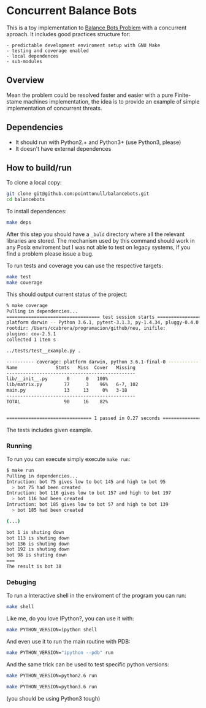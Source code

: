 # Concurrent Balance Bots

This is a toy implementation to [Balance Bots Problem][BalanceBots] with a
concurrent aproach. It includes good practices structure for:

    - predictable development enviroment setup with GNU Make
    - testing and coverage enabled
    - local dependences
    - sub-modules

## Overview

Mean the problem could be resolved faster and easier with a pure Finite-stame
machines implementation, the idea is to provide an example of simple
implementation of concurrent threats.

## Dependencies

- It should run with Python2.+ and Python3+ (use Python3, please)
- It doesn't have external dependences

## How to build/run

To clone a local copy:

```sh
git clone git@github.com:pointtonull/balancebots.git
cd balancebots
```

To install dependences:

```sh
make deps
```

After this step you should have a `_buld` directory where all the relevant
libraries are stored. The mechanism used by this command should work in any
Posix enviroment but I was not able to test on legacy systems, if you find a
problem please issue a bug.

To run tests and coverage you can use the respective targets:

```sh
make test
make coverage
```

This should output current status of the project:

```sh
% make coverage
Pulling in dependencies...
================================== test session starts ==================================
platform darwin -- Python 3.6.1, pytest-3.1.3, py-1.4.34, pluggy-0.4.0
rootdir: /Users/ccabrera/programacion/github/neu, inifile:
plugins: cov-2.5.1
collected 1 item s

../tests/test__example.py .

---------- coverage: platform darwin, python 3.6.1-final-0 -----------
Name              Stmts   Miss  Cover   Missing
-----------------------------------------------
lib/__init__.py       0      0   100%
lib/matrix.py        77      3    96%   6-7, 102
main.py              13     13     0%   3-18
-----------------------------------------------
TOTAL                90     16    82%


=============================== 1 passed in 0.27 seconds ================================
```

The tests includes given example.

### Running

To run you can execute simply execute `make run`:

```sh
$ make run
Pulling in dependencies...
Intruction: bot 75 gives low to bot 145 and high to bot 95
  > bot 75 had been created
Intruction: bot 116 gives low to bot 157 and high to bot 197
  > bot 116 had been created
Intruction: bot 185 gives low to bot 57 and high to bot 139
  > bot 185 had been created

(...)

bot 1 is shuting down
bot 113 is shuting down
bot 136 is shuting down
bot 192 is shuting down
bot 98 is shuting down
===
The result is bot 38
```

### Debuging

To run a Interactive shell in the enviroment of the program you can run:

```sh
make shell
```

Like me, do you love IPython?, you can use it with:

```sh
make PYTHON_VERSION=ipython shell
```

And even use it to run the main routine with PDB:

```sh
make PYTHON_VERSION="ipython --pdb" run
```

And the same trick can be used to test specific python versions:

```sh
make PYTHON_VERSION=python2.6 run
```

```sh
make PYTHON_VERSION=python3.6 run
```

(you should be using Python3 tough)



[BalanceBots]: http://adventofcode.com/2016/day/10

<!--- vim: sw=4 et ts=4 -->
